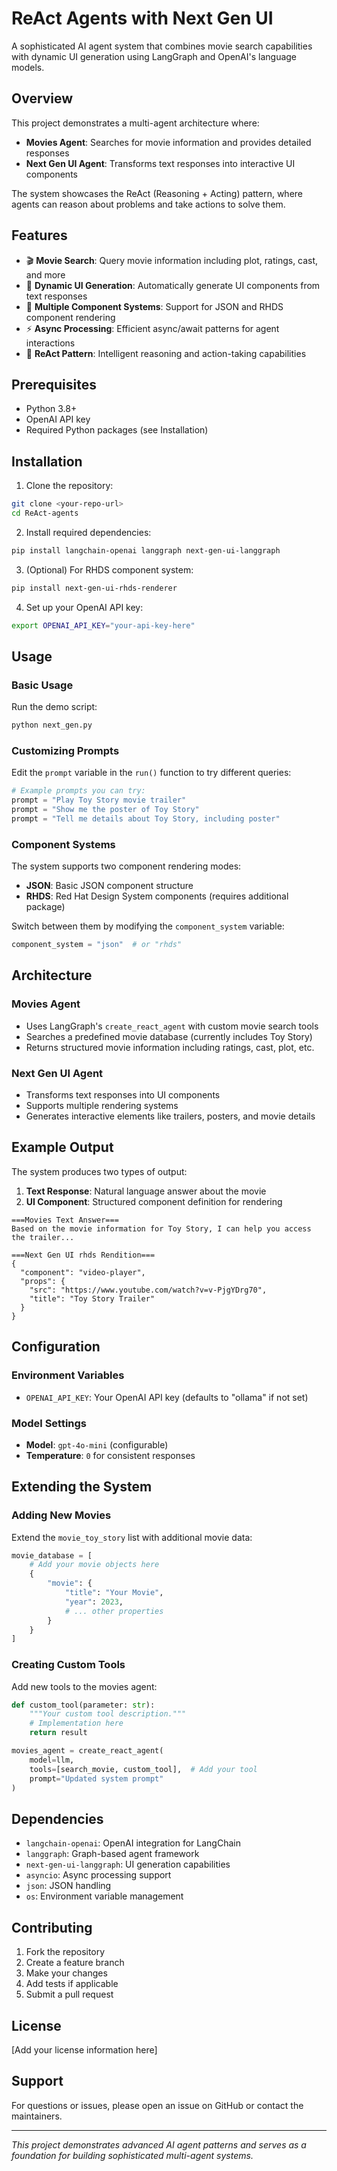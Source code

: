 # ReAct Agents with Next Gen UI

A sophisticated AI agent system that combines movie search capabilities with dynamic UI generation using LangGraph and OpenAI's language models.

## Overview

This project demonstrates a multi-agent architecture where:
- **Movies Agent**: Searches for movie information and provides detailed responses
- **Next Gen UI Agent**: Transforms text responses into interactive UI components

The system showcases the ReAct (Reasoning + Acting) pattern, where agents can reason about problems and take actions to solve them.

## Features

- 🎬 **Movie Search**: Query movie information including plot, ratings, cast, and more
- 🎨 **Dynamic UI Generation**: Automatically generate UI components from text responses
- 🔧 **Multiple Component Systems**: Support for JSON and RHDS component rendering
- ⚡ **Async Processing**: Efficient async/await patterns for agent interactions
- 🤖 **ReAct Pattern**: Intelligent reasoning and action-taking capabilities

## Prerequisites

- Python 3.8+
- OpenAI API key
- Required Python packages (see Installation)

## Installation

1. Clone the repository:
```bash
git clone <your-repo-url>
cd ReAct-agents
```

2. Install required dependencies:
```bash
pip install langchain-openai langgraph next-gen-ui-langgraph
```

3. (Optional) For RHDS component system:
```bash
pip install next-gen-ui-rhds-renderer
```

4. Set up your OpenAI API key:
```bash
export OPENAI_API_KEY="your-api-key-here"
```

## Usage

### Basic Usage

Run the demo script:
```bash
python next_gen.py
```

### Customizing Prompts

Edit the `prompt` variable in the `run()` function to try different queries:

```python
# Example prompts you can try:
prompt = "Play Toy Story movie trailer"
prompt = "Show me the poster of Toy Story"
prompt = "Tell me details about Toy Story, including poster"
```

### Component Systems

The system supports two component rendering modes:

- **JSON**: Basic JSON component structure
- **RHDS**: Red Hat Design System components (requires additional package)

Switch between them by modifying the `component_system` variable:

```python
component_system = "json"  # or "rhds"
```

## Architecture

### Movies Agent
- Uses LangGraph's `create_react_agent` with custom movie search tools
- Searches a predefined movie database (currently includes Toy Story)
- Returns structured movie information including ratings, cast, plot, etc.

### Next Gen UI Agent
- Transforms text responses into UI components
- Supports multiple rendering systems
- Generates interactive elements like trailers, posters, and movie details

## Example Output

The system produces two types of output:

1. **Text Response**: Natural language answer about the movie
2. **UI Component**: Structured component definition for rendering

```
===Movies Text Answer===
Based on the movie information for Toy Story, I can help you access the trailer...

===Next Gen UI rhds Rendition===
{
  "component": "video-player",
  "props": {
    "src": "https://www.youtube.com/watch?v=v-PjgYDrg70",
    "title": "Toy Story Trailer"
  }
}
```

## Configuration

### Environment Variables
- `OPENAI_API_KEY`: Your OpenAI API key (defaults to "ollama" if not set)

### Model Settings
- **Model**: `gpt-4o-mini` (configurable)
- **Temperature**: `0` for consistent responses

## Extending the System

### Adding New Movies
Extend the `movie_toy_story` list with additional movie data:

```python
movie_database = [
    # Add your movie objects here
    {
        "movie": {
            "title": "Your Movie",
            "year": 2023,
            # ... other properties
        }
    }
]
```

### Creating Custom Tools
Add new tools to the movies agent:

```python
def custom_tool(parameter: str):
    """Your custom tool description."""
    # Implementation here
    return result

movies_agent = create_react_agent(
    model=llm,
    tools=[search_movie, custom_tool],  # Add your tool
    prompt="Updated system prompt"
)
```

## Dependencies

- `langchain-openai`: OpenAI integration for LangChain
- `langgraph`: Graph-based agent framework
- `next-gen-ui-langgraph`: UI generation capabilities
- `asyncio`: Async processing support
- `json`: JSON handling
- `os`: Environment variable management

## Contributing

1. Fork the repository
2. Create a feature branch
3. Make your changes
4. Add tests if applicable
5. Submit a pull request

## License

[Add your license information here]

## Support

For questions or issues, please open an issue on GitHub or contact the maintainers.

---

*This project demonstrates advanced AI agent patterns and serves as a foundation for building sophisticated multi-agent systems.*
